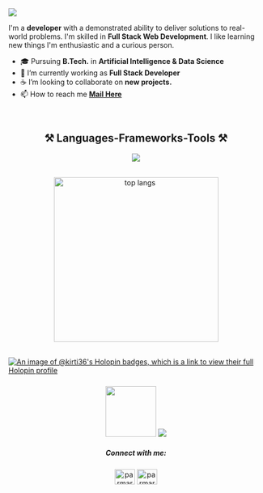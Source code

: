 
<a align="centre" href="https://github.com/kirti36/github-profile-views-counter">
    <img src="https://komarev.com/ghpvc/?username=kirti36&style=for-the-badge">
</a>


I'm a **developer** with a demonstrated ability to deliver solutions to real-world problems. I'm skilled in **Full Stack Web Development**. I like learning new things I'm enthusiastic and a curious person. 
<br>
- 🎓 Pursuing **B.Tech.** in **Artificial Intelligence & Data Science**
- 🔭 I’m currently working as **Full Stack Developer**
- ☕️ I’m looking to collaborate on **new projects.**
- 📫 How to reach me **[Mail Here](mailto:Kirtiparmar504@gmail.com)**
 <br>
 
<h2 align="center">⚒️ Languages-Frameworks-Tools ⚒️</h2>
<div align="center">
    <p align="center">
  <a href="https://skillicons.dev">
    <img src="https://skillicons.dev/icons?i=bootstrap,cpp,css,html,linux,py,java" />
  </a>
</p>
</div>

<br>
  <div align='center'>
 <img width=325 align="center" src="https://github-readme-stats-salesp07.vercel.app/api/top-langs/?username=kirti36&hide=HTML&langs_count=8&layout=compact&theme=react&border_radius=10&size_weight=0.5&count_weight=0.5&exclude_repo=github-readme-stats" alt="top langs" />
</div>
<br>

[![An image of @kirti36's Holopin badges, which is a link to view their full Holopin profile](https://holopin.me/kirti36)](https://holopin.io/@kirti36)

<h3 align="center">
  <img height ="100px" src="https://github.com/Kirti36/kirti36/blob/main/Coding%20Girl%20Animation.gif" /> 
    <img src="https://readme-typing-svg.herokuapp.com/?font=Poiret+One&pause=1000&color=F3F7F5&size=25&center=true&vCenter=true&width=500&height=70&duration=3000&lines=Thanks+for+visiting!+✌️;+Shoot+me+a+message+on+Linkedin!;I'm+always+down+to+collab+:)">
</h3>



<h5 align="center">Connect with me:</h5>
<p align="center">
<a href="https://linkedin.com/in/parmar kirti" target="blank"><img align="center" src="https://raw.githubusercontent.com/rahuldkjain/github-profile-readme-generator/master/src/images/icons/Social/linked-in-alt.svg" alt="parmar kirti" height="30" width="40" /></a>
<a href="https://instagram.com/parmarkirtii" target="blank"><img align="center" src="https://raw.githubusercontent.com/rahuldkjain/github-profile-readme-generator/master/src/images/icons/Social/instagram.svg" alt="parmarkirtii" height="30" width="40" /></a>

</p>



